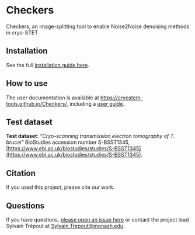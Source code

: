 # Checkers

Checkers, an image-splitting tool to enable Noise2Noise denoising methods in cryo-STET

## Installation

See the full [installation guide here](install.md).

## How to use

The user documentation is available at https://cryostem-tools.github.io/Checkers/, including a [user guide](user_guide.md).

## Test dataset

**Test dataset**: *"Cryo-scanning transmission electron tomography of T. brucei"* BioStudies accession number S-BSST1345, [https://www.ebi.ac.uk/biostudies/studies/S-BSST1345](https://www.ebi.ac.uk/biostudies/studies/S-BSST1345).

## Citation

If you used this project, please cite our work.

## Questions

If you have questions, [please open an issue here](https://github.com/CryoSTEM-tools/Checkers/issues) or contact the project lead Sylvain Trépout at Sylvain.Trepout@monash.edu.
